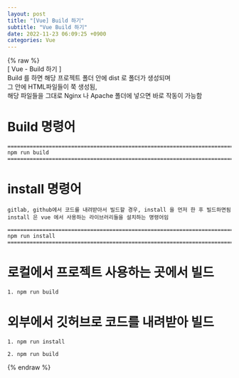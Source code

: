 ```yaml
---  
layout: post  
title: "[Vue] Build 하기"  
subtitle: "Vue Build 하기"  
date: 2022-11-23 06:09:25 +0900  
categories: Vue  
---  
```

{% raw %}  
[ Vue - Build 하기 ]   
	Build 를 하면 해당 프로젝트 폴더 안에 dist 로 폴더가 생성되며  
	그 안에 HTML파일들이 쭉 생성됨,  
	해당 파일들을 그대로 Nginx 나 Apache 폴더에 넣으면 바로 작동이 가능함  
  
  
  
# Build 명령어  
	  
	=================================================================================================================  
	npm run build  
	=================================================================================================================  
  
# install 명령어  
	  
	gitlab, github에서 코드를 내려받아서 빌드할 경우, install 을 먼저 한 후 빌드하면됨  
	install 은 vue 에서 사용하는 라이브러리들을 설치하는 명령어임  
  
	=================================================================================================================  
	npm run install  
	=================================================================================================================  
  
  
# 로컬에서 프로젝트 사용하는 곳에서 빌드  
	  
	1. npm run build  
  
# 외부에서 깃허브로 코드를 내려받아 빌드  
  
	1. npm run install  
  
	2. npm run build   
	  
	  
  
{% endraw %}